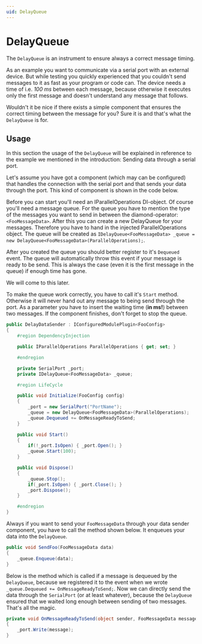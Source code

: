 ```yaml
---
uid: DelayQueue
---
```

# DelayQueue

The `DelayQueue` is an instrument to ensure always a correct message timing.

As an example you want to communicate via a serial port with an external device. But while testing you quickly experienced that you couldn't send messages to it as fast as your program or code can. The device needs a time of i.e. *100 ms* between each message, because otherwise it executes only the first message and doesn't understand any message that follows.

Wouldn't it be nice if there exists a simple component that ensures the correct timing between the message for you? Sure it is and that's what the `DelayQueue` is for.

## Usage

In this section the usage of the `DelayQueue` will be explained in reference to the example we mentioned in the introduction: Sending data through a serial port.

Let's assume you have got a component (which may can be configured) that handles the connection with the serial port and that sends your data through the port. This kind of component is shown in the code below.

Before you can start you'll need an IParallelOperations DI-object. Of course you'll need a message queue. For the queue you have to mention the type of the messages you want to send in between the diamond-operator: `<FooMessageData>`. After this you can create a new DelayQueue for your messages. Therefore you have to hand in the injected ParallelOperations object. The queue will be created as `IDelayQueue<FooMessageData> _queue = new DelayQueue<FooMessageData>(ParallelOperations);`.

After you created the queue you should better register to it's `Dequeued` event. The queue will automatically throw this event if your message is ready to be send. This is always the case (even it is the first message in the queue) if enough time has gone.

We will come to this later.

To make the queue work correctly, you have to call it's `Start` method. Otherwise it will never hand out any message to being send through the port. As a parameter you have to insert the waiting time (**in ms!**) between two messages. If the component finishes, don't forget to stop the queue.

````cs
public DelayDataSender : IConfiguredModulePlugin<FooConfig>
{
    #region DependencyInjection

    public IParallelOperations ParallelOperations { get; set; }

    #endregion

    private SerialPort _port;
    private IDelayQueue<FooMessageData> _queue;

    #region LifeCycle

    public void Initialize(FooConfig config)
    {
        _port = new SerialPort("PortName");
        _queue = new DelayQueue<FooMessageData>(ParallelOperations);
        _queue.Dequeued += OnMessageReadyToSend;
    }

    public void Start()
    {
        if(!_port.IsOpen) { _port.Open(); }
        _queue.Start(100);
    }

    public void Dispose()
    {
        _queue.Stop();
        if(_port.IsOpen) { _port.Close(); }
        _port.Dispose();
    }

    #endregion
}
````

Always if you want to send your `FooMessageData` through your data sender component, you have to call the method shown below. It enqueues your data into the `DelayQueue`.

````cs
public void SendFoo(FooMessageData data)
{
    _queue.Enqueue(data);
}
````

Below is the method which is called if a message is dequeued by the `DelayQueue`, because we registered it to the event when we wrote `_queue.Dequeued += OnMessageReadyToSend;`. Now we can directly send the data through the `SerialPort` (or at least whatever), because the `DelayQueue` ensured that we waited long enough between sending of two messages. That's all the magic.

````cs
private void OnMessageReadyToSend(object sender, FooMessageData message)
{
    _port.Write(message);
}
````